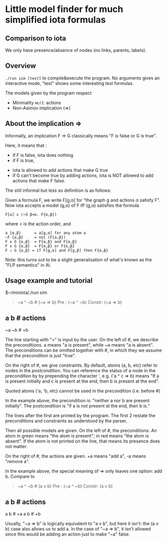 # Little model finder for much simplified iota formulas

## Comparison to iota

We only have presence/absence of nodes (no links, parents, labels).

## Overview

`./run sim [test]` to compile&execute the program.
No arguments gives an interactive mode, "test" shows some interesting
test formulas.

The models given by the program respect
  * Minimality w.r.t. actions
* Non-Asimov implication (=>)


## About the implication =>

Informally, an implication F => G classically means "F is false or G is true". 

Here, it means that :

* if F is false, iota does nothing
* if F is true, 
- iota is allowed to add actions that make G true
- if G can't become true by adding actions, iota is NOT allowed to add actions
  that make F false.

The still informal but less so definition is as follows:

Given a formula F, we write F[g,α] for "the graph g and actions α satisfy F".
Now iota accepts a model (g,α) of F iff (g,α) satisfies the formula

    F[a] ∧ (¬∃ β<α. F{α,β})

  where < is the action order, and

    a {α,β}      = a[g,α] for any atom a
    ~F {a,β}     = not (F{a,β})
    F ∧ G {α,β}  = F{α,β} and F{α,β}
    F ∨ G {α,β}  = F{α,β} or F{α,β}
    F ⇒ G {α,β} = if F[g,α] and F[g,β] then F{α,β}

Note: this turns out to be a slight generalisation of what's known as the "FLP
semantics" in AI.


## Usage example and tutorial

$~/miniota/./run sim
> ~a ^ ~b # (~a => b)
  Pre   : (~a ^ ~b)
  Constr: (~a => b)

  a   b  #   actions
  ----------------
  ~a ~b  #  +b

The line starting with ">" is input by the user. On the left of #, we describe the
preconditions.  a means "a is present", while ~a means "a is absent". The
preconditions can be omitted together with #, in which they we assume that the
precondition is just "true".

On the right of #, we give constraints. By default, atoms (a, b, etc) refer to
nodes in the *postcondition*. You can reference the status of a node in the
precondition by by prepending the character ', e.g. ('a ^ c => b) means "If a
is present initially and c is present at the end, then b is present at the
end".

Quoted atoms ('a, 'b, etc) cannot be used in the precondition (i.e. before #)

In the example above, the precondition is: "neither a nor b are present
initially". The postcondition is "if a is not present at the end, then b is."

The lines after the first are printed by the program. The first 2 restate the
preconditions and constraints as understood by the parser.

Then all possible models are given. On the left of #, the preconditions. An
atom in green means "the atom is present"; in red means "the atom is absent".
If the atom is not printed on the line, that means its presence does not
matter.

On the right of #, the actions are given. +a means "add a", -a means "remove
a".

In the example above, the special meaning of => only leaves one option: add b.
Compare to

> ~a ^ ~b # (a v b)
  Pre   : (~a ^ ~b)
  Constr: (a v b)

  a b  #   actions
  ----------------
  a b  #  +a
  a b  #  +b

Usually, "~a => b" is logically equivalent to "a v b", but here it isn't: the
(a v b) case also allows us to add a. In the case of "~a => b", it isn't
allowed since this would be adding an action just to make "~a" false.
